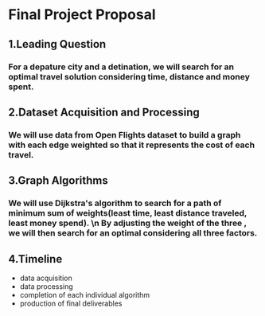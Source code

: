# Final Project Proposal 

## 1.Leading Question
### For a depature city and a detination, we will search for an optimal travel solution considering time, distance and money spent.
    

## 2.Dataset Acquisition and Processing
### We will use data from Open Flights dataset to build a graph with each edge weighted so that it represents the cost of each travel.
## 3.Graph Algorithms
### We will use Dijkstra's algorithm to search for a path of minimum sum of weights(least time, least distance traveled, least money spend). \n By adjusting the weight of the three , we will then search for an optimal considering all three factors. 

## 4.Timeline
* data acquisition
* data processing
* completion of each individual algorithm
* production of final deliverables
